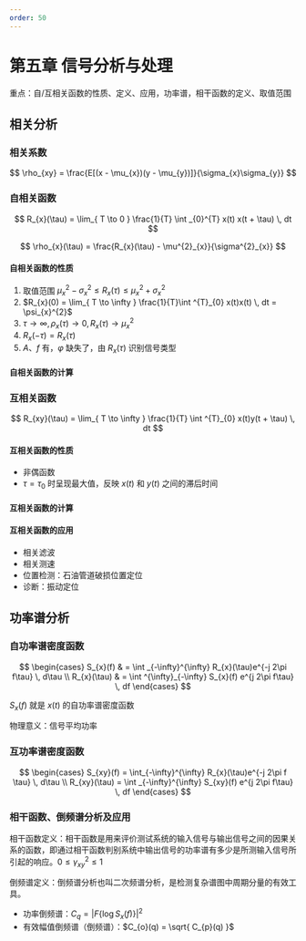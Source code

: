 ```yaml
---
order: 50
---
```


# 第五章 信号分析与处理

重点：自/互相关函数的性质、定义、应用，功率谱，相干函数的定义、取值范围

## 相关分析

### 相关系数

$$
\rho_{xy} = \frac{E[(x - \mu_{x})(y - \mu_{y})]}{\sigma_{x}\sigma_{y}}
$$

### 自相关函数

$$
R_{x}(\tau) = \lim_{ T \to 0 } \frac{1}{T} \int _{0}^{T} x(t) x(t + \tau) \, dt 
$$

$$
\rho_{x}(\tau) = \frac{R_{x}(\tau) - \mu^{2}_{x}}{\sigma^{2}_{x}}
$$

#### 自相关函数的性质

1. 取值范围 $\mu_{x}^{2} - \sigma^{2}_{x} \leq R_{x}(\tau) \leq \mu_{x}^{2} + \sigma_{x}^{2}$
2. $R_{x}(0) = \lim_{ T \to \infty } \frac{1}{T}\int ^{T}_{0} x(t)x(t) \, dt = \psi_{x}^{2}$
3. $\tau \to \infty, \rho_{x}(\tau) \to 0, R_{x}(\tau)\to \mu_{x}^{2}$
4. $R_{x}(-\tau) = R_{x}(\tau)$
5. $A$、$f$ 有，$\varphi$ 缺失了，由 $R_{x}(\tau)$ 识别信号类型

#### 自相关函数的计算

### 互相关函数

$$
R_{xy}(\tau) = \lim_{ T \to \infty }  \frac{1}{T} \int ^{T}_{0} x(t)y(t + \tau) \, dt 
$$

#### 互相关函数的性质

- 非偶函数
- $\tau = \tau_{0}$ 时呈现最大值，反映 $x(t)$ 和 $y(t)$ 之间的滞后时间
#### 互相关函数的计算

#### 互相关函数的应用

- 相关滤波
- 相关测速
- 位置检测：石油管道破损位置定位
- 诊断：振动定位

## 功率谱分析

### 自功率谱密度函数

$$
\begin{cases}
S_{x}(f)  & = \int _{-\infty}^{\infty} R_{x}(\tau)e^{-j 2\pi f\tau} \, d\tau \\
R_{x}(\tau)  & = \int ^{\infty}_{-\infty} S_{x}(f) e^{j 2\pi f\tau} \, df
\end{cases}
$$

$S_{x}(f)$ 就是 $x(t)$ 的自功率谱密度函数

物理意义：信号平均功率

### 互功率谱密度函数

$$
\begin{cases}
S_{xy}(f) = \int_{-\infty}^{\infty} R_{x}(\tau)e^{-j 2\pi f \tau} \, d\tau  \\
R_{xy}(\tau) = \int _{-\infty}^{\infty} S_{xy}(f) e^{j 2\pi f\tau} \, df 
\end{cases}
$$

### 相干函数、倒频谱分析及应用

相干函数定义：相干函数是用来评价测试系统的输入信号与输出信号之间的因果关系的函数，即通过相干函数判别系统中输出信号的功率谱有多少是所测输入信号所引起的响应。$0 \leq \gamma_{xy}^{2} \leq 1$

倒频谱定义：倒频谱分析也叫二次频谱分析，是检测复杂谱图中周期分量的有效工具。
- 功率倒频谱：$C_{q} = |F\{\log S_{x}(f)\} |^{2}$
- 有效幅值倒频谱（倒频谱）：$C_{o}(q) = \sqrt{ C_{p}(q) }$

